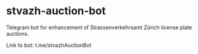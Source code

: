# stvazh-auction-bot
Telegram bot for enhancement of Strassenverkehrsamt Zürich license plate auctions. 

Link to bot: t.me/stvazhAuctionBot

